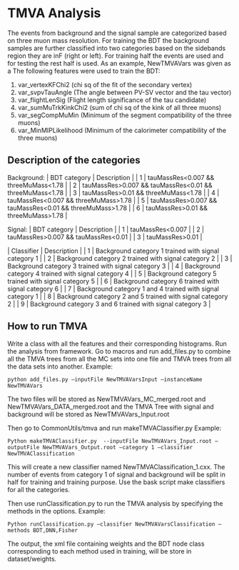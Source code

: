 # TMVA Analysis

The events from background and the signal sample are categorized based on three muon mass resolution.  For training the BDT the background samples are further classified into two categories based on the sidebands region they are inF (right or left).  For training half the events are used and for testing the rest half is used. As an example, NewTMVAVars was given as a 
The following features were used to train the BDT:

1. var_vertexKFChi2 (chi sq of the fit of the secondary vertex)
2. var_svpvTauAngle (The angle between PV-SV vector and the tau vector)
3. var_flightLenSig (Flight length significance of the tau candidate)
4. var_sumMuTrkKinkChi2 (sum of chi sq of the kink of all three muons)
5. var_segCompMuMin (Minimum of the segment compatibility of the three muons)
6. var_MinMIPLikelihood (Minimum of the calorimeter compatibility of the three muons)

## Description of the categories
Background:
| BDT category | Description |
| 1 | tauMassRes<0.007 && threeMuMass<1.78 |
| 2 | tauMassRes>0.007 && tauMassRes<0.01 && threeMuMass<1.78 |
| 3 | tauMassRes>0.01 && threeMuMass<1.78 |
| 4 | tauMassRes<0.007 && threeMuMass>1.78 |
| 5 | tauMassRes>0.007 && tauMassRes<0.01 && threeMuMass>1.78 |
| 6 | tauMassRes>0.01 && threeMuMass>1.78 |

Signal:
| BDT category | Description |
| 1 | tauMassRes<0.007 |
| 2 | tauMassRes>0.007 && tauMassRes<0.01 |
| 3 | tauMassRes>0.01 |

| Classifier | Description |
| 1 | Background category 1 trained with signal category 1 |
| 2 | Background category 2 trained with signal category 2 |
| 3 | Background category 3 trained with signal category 3 |
| 4 | Background category 4 trained with signal category 4 |
| 5 | Background category 5 trained with signal category 5 |
| 6 | Background category 6 trained with signal category 6 |
| 7 | Background category 1 and 4 trained with signal category 1 |
| 8 | Background category 2 and 5 trained with signal category 2 |
| 9 | Background category 3 and 6 trained with signal category 3 |

## How to run TMVA

Write a class with all the features and their corresponding histograms. Run the analysis from framework.
Go to macros and run add_files.py to combine all the TMVA trees from all the MC sets into one file and TMVA trees from all the data sets into another.
Example:

`python add_files.py —inputFile NewTMVAVarsInput —instanceName NewTMVAVars`

The two files will be stored as NewTMVAVars_MC_merged.root and NewTMVAVars_DATA_merged.root and the TMVA Tree with signal and background will be stored as NewTMVAVars_Input.root

Then go to CommonUtils/tmva and run makeTMVAClassifier.py
Example:

`Python makeTMVAClassifier.py  --inputFile NewTMVAVars_Input.root —outputFile NewTMVAVars_Output.root —category 1 —classifier NewTMVAClassification`

This will create a new classifier named NewTMVAClassification_1.cxx. The number of events from category 1 of signal and background will be split in half for training and training purpose. Use the bask script make classifiers for all the categories.

Then use runClassification.py to run the TMVA analysis by specifying the methods in the options.
Example:

`Python runClassification.py —classifier NewTMVAVarsClassification —methods BDT,DNN,Fisher`

The output, the xml file containing weights and the BDT node class corresponding to each method used in training, will be store in dataset/weights. 
